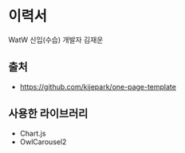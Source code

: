# 이력서

WatW 신입(수습) 개발자 김재운

## 출처
- https://github.com/kijepark/one-page-template

## 사용한 라이브러리
- Chart.js
- OwlCarousel2

